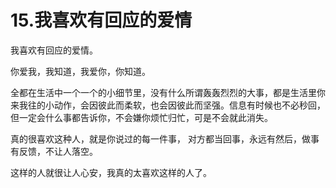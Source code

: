 # 15.我喜欢有回应的爱情

我喜欢有回应的爱情。

你爱我，我知道，我爱你，你知道。

全都在生活中一个一个的小细节里，没有什么所谓轰轰烈烈的大事，都是生活里你来我往的小动作，会因彼此而柔软，也会因彼此而坚强。信息有时候也不必秒回，但一定会什么事都告诉你，不会嫌你烦忙归忙，可是不会就此消失。

真的很喜欢这种人，就是你说过的每一件事， 对方都当回事，永远有然后，做事有反馈，不让人落空。

这样的人就很让人心安，我真的太喜欢这样的人了。

